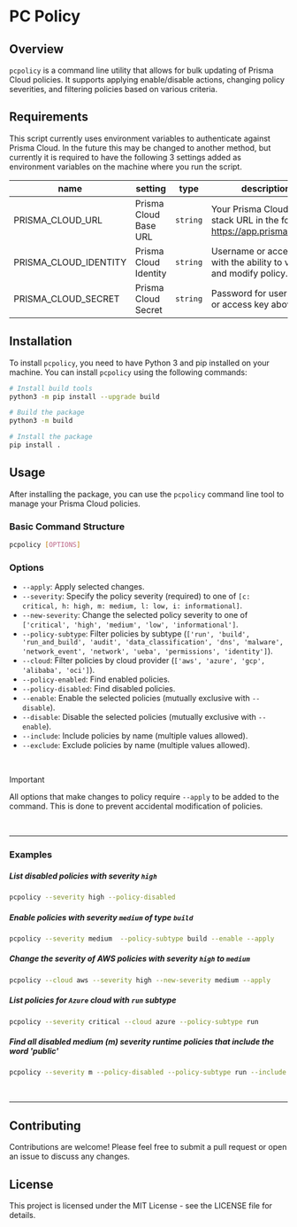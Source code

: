 # PC Policy

## Overview

`pcpolicy` is a command line utility that allows for bulk updating of Prisma Cloud policies. It supports applying enable/disable actions, changing policy severities, and filtering policies based on various criteria.

## Requirements

This script currently uses environment variables to authenticate against Prisma Cloud. In the future this may be changed to another method, but currently it is required to have the following 3 settings added as environment variables on the machine where you run the script.

 | name |  setting  | type | description |
 |----|-----------|------|-------------|
 | PRISMA_CLOUD_URL | Prisma Cloud Base URL | `string` | Your Prisma Cloud app stack URL in the format: https://app.prismacloud.io 
 | PRISMA_CLOUD_IDENTITY | Prisma Cloud Identity | `string` | Username or access key with the ability to view and modify policy.
 | PRISMA_CLOUD_SECRET | Prisma Cloud Secret | `string` | Password for username or access key above

## Installation

To install `pcpolicy`, you need to have Python 3 and pip installed on your machine. You can install `pcpolicy` using the following commands:

```sh
# Install build tools
python3 -m pip install --upgrade build

# Build the package
python3 -m build

# Install the package
pip install .
```

## Usage

After installing the package, you can use the `pcpolicy` command line tool to manage your Prisma Cloud policies.

### Basic Command Structure

```sh
pcpolicy [OPTIONS]
```

### Options

- `--apply`: Apply selected changes.
- `--severity`: Specify the policy severity (required) to one of `[c: critical, h: high, m: medium, l: low, i: informational]`.
- `--new-severity`: Change the selected policy severity to one of `['critical', 'high', 'medium', 'low', 'informational']`.
- `--policy-subtype`: Filter policies by subtype (`['run', 'build', 'run_and_build', 'audit', 'data_classification', 'dns', 'malware', 'network_event', 'network', 'ueba', 'permissions', 'identity']`).
- `--cloud`: Filter policies by cloud provider (`['aws', 'azure', 'gcp', 'alibaba', 'oci']`).
- `--policy-enabled`: Find enabled policies.
- `--policy-disabled`: Find disabled policies.
- `--enable`: Enable the selected policies (mutually exclusive with `--disable`).
- `--disable`: Disable the selected policies (mutually exclusive with `--enable`).
- `--include`: Include policies by name (multiple values allowed).
- `--exclude`: Exclude policies by name (multiple values allowed).

<br>

> [!IMPORTANT]
> All options that make changes to policy require `--apply` to be added to the command.
> This is done to prevent accidental modification of policies.

<br>

---

### Examples

##### List disabled policies with severity `high`

```sh
pcpolicy --severity high --policy-disabled
```

##### Enable policies with severity `medium` of type `build`

```sh
pcpolicy --severity medium  --policy-subtype build --enable --apply
```

##### Change the severity of AWS policies with severity `high` to `medium`

```sh
pcpolicy --cloud aws --severity high --new-severity medium --apply
```

##### List policies for `Azure` cloud with `run` subtype

```sh
pcpolicy --severity critical --cloud azure --policy-subtype run
```

##### Find all disabled medium (m) severity runtime policies that include the word 'public'

```sh
pcpolicy --severity m --policy-disabled --policy-subtype run --include public
```

<br>

---

## Contributing

Contributions are welcome! Please feel free to submit a pull request or open an issue to discuss any changes.

## License

This project is licensed under the MIT License - see the LICENSE file for details.
